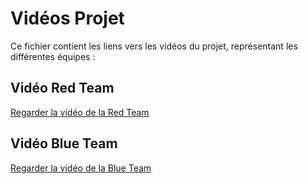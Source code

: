 # Vidéos Projet

Ce fichier contient les liens vers les vidéos du projet, représentant les différentes équipes :

## Vidéo Red Team
[Regarder la vidéo de la Red Team](https://www.youtube.com/watch?v=WP9qn2egyBc)

## Vidéo Blue Team
[Regarder la vidéo de la Blue Team](https://www.youtube.com/watch?v=WP9qn2egyBc)

